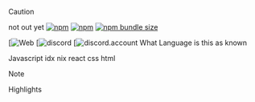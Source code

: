 > [!CAUTION]
> not out yet
[![npm](https://img.shields.io/npm/v/win7-ui)](http://npm.im/win7-ui)
[![npm](https://img.shields.io/npm/dt/win7-ui)](http://npm.im/win7-ui)
[![npm bundle size](https://img.shields.io/bundlephobia/minzip/win7-ui)](https://bundlephobia.com/result?p=win7-ui)


[![Web](https://9000-idx-javalearn-1742664271096.cluster-wfwbjypkvnfkaqiqzlu3ikwjhe.cloudworkstations.dev/?monospaceUid=436057&embedded=0)
[![discord](https://discord.gg/7xRjzB2x)
[![discord.account](https://discord.gg)
What Language is this as known 

Javascript 
idx
nix
react
css
html
> [!NOTE]  
> Highlights


 
